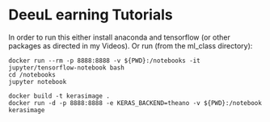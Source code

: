 # DeeuL earning Tutorials

In order to run this either install anaconda and tensorflow (or other packages as directed in my Videos). Or run (from the ml_class directory):
```
docker run --rm -p 8888:8888 -v ${PWD}:/notebooks -it jupyter/tensorflow-notebook bash
cd /notebooks
jupyter notebook
```

```
docker build -t kerasimage .
docker run -d -p 8888:8888 -e KERAS_BACKEND=theano -v ${PWD}:/notebook kerasimage
```

